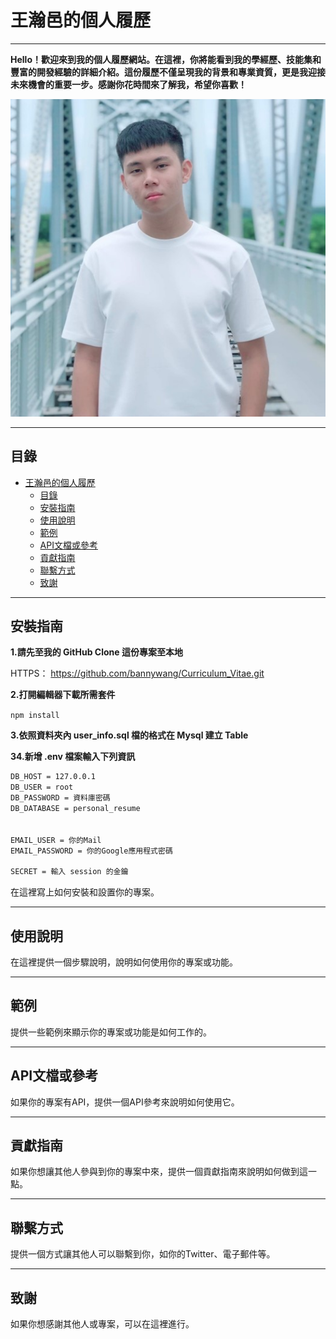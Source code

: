 # 王瀚邑的個人履歷

---

**Hello！歡迎來到我的個人履歷網站。在這裡，你將能看到我的學經歷、技能集和豐富的開發經驗的詳細介紹。這份履歷不僅呈現我的背景和專業資質，更是我迎接未來機會的重要一步。感謝你花時間來了解我，希望你喜歡！**

![王瀚邑的照片或相關圖片](./assets/img/banny.jpg)

---

## 目錄

- [王瀚邑的個人履歷](#王瀚邑的個人履歷)
  - [目錄](#目錄)
  - [安裝指南](#安裝指南)
  - [使用說明](#使用說明)
  - [範例](#範例)
  - [API文檔或參考](#api文檔或參考)
  - [貢獻指南](#貢獻指南)
  - [聯繫方式](#聯繫方式)
  - [致謝](#致謝)

---

## 安裝指南

**1.請先至我的 GitHub Clone 這份專案至本地**

HTTPS：
https://github.com/bannywang/Curriculum_Vitae.git

**2.打開編輯器下載所需套件**

```npm install```

**3.依照資料夾內 user_info.sql 檔的格式在 Mysql 建立 Table**

**34.新增 .env 檔案輸入下列資訊**

``` sh 
DB_HOST = 127.0.0.1
DB_USER = root
DB_PASSWORD = 資料庫密碼
DB_DATABASE = personal_resume


EMAIL_USER = 你的Mail
EMAIL_PASSWORD = 你的Google應用程式密碼

SECRET = 輸入 session 的金鑰
```
在這裡寫上如何安裝和設置你的專案。

---

## 使用說明

在這裡提供一個步驟說明，說明如何使用你的專案或功能。

---

## 範例

提供一些範例來顯示你的專案或功能是如何工作的。

---

## API文檔或參考

如果你的專案有API，提供一個API參考來說明如何使用它。

---

## 貢獻指南

如果你想讓其他人參與到你的專案中來，提供一個貢獻指南來說明如何做到這一點。

---
## 聯繫方式

提供一個方式讓其他人可以聯繫到你，如你的Twitter、電子郵件等。

---

## 致謝

如果你想感謝其他人或專案，可以在這裡進行。
